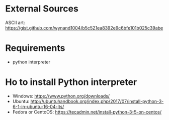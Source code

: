 # External Sources

ASCII art: https://gist.github.com/wynand1004/b5c521ea8392e9c6bfe101b025c39abe

# Requirements

* python interpreter 

# Ho to install Python interpreter

* Windows: https://www.python.org/downloads/
* Ubuntu: http://ubuntuhandbook.org/index.php/2017/07/install-python-3-6-1-in-ubuntu-16-04-lts/
* Fedora or CentoOS: https://tecadmin.net/install-python-3-5-on-centos/


  
